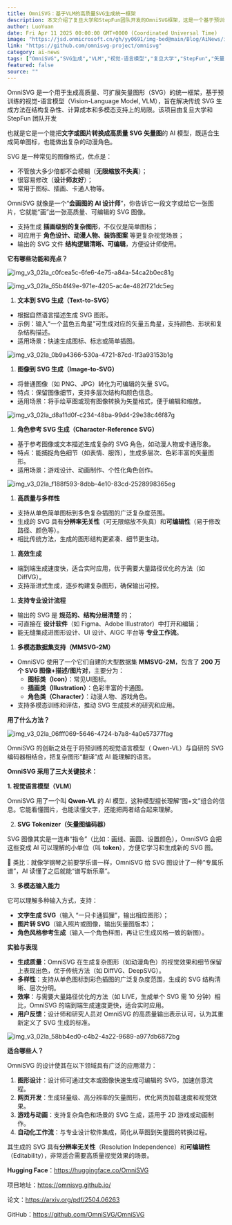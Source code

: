 ```yaml
---
title: OmniSVG：基于VLM的高质量SVG生成统一框架
description: 本文介绍了复旦大学和StepFun团队开发的OmniSVG框架，这是一个基于预训练视觉-语言模型(VLM)的SVG生成工具，支持文本到SVG、图像到SVG和角色参考SVG生成，能解决传统SVG生成方法在结构复杂性、计算成本和多模态支持上的局限。
author: LuoYuan
date: Fri Apr 11 2025 00:00:00 GMT+0000 (Coordinated Universal Time)
image: "https://jsd.onmicrosoft.cn/gh/yy0691/img-bed@main/Blog/AiNews/img_v3_02la_c0fcea5c-6fe6-4e75-a84a-54ca2b0ec81g.jpg"
link: "https://github.com/omnisvg-project/omnisvg"
category: ai-news
tags: ["OmniSVG","SVG生成","VLM","视觉-语言模型","复旦大学","StepFun","矢量图形","文本到SVG","图像到SVG","AI设计工具","MMSVG-2M数据集"]
featured: false
source: ""
---
```


OmniSVG 是一个用于生成高质量、可扩展矢量图形（SVG）的统一框架，基于预训练的视觉-语言模型（Vision-Language Model, VLM），旨在解决传统 SVG 生成方法在结构复杂性、计算成本和多模态支持上的局限。该项目由复旦大学和 StepFun 团队开发

也就是它是一个能把**文字或图片转换成高质量 SVG 矢量图**的 AI 模型，既适合生成简单图标，也能做出复杂的动漫角色。

SVG 是一种常见的图像格式，优点是：

- 不管放大多少倍都不会模糊（**无限缩放不失真**）；
- 很容易修改（**设计师友好**）；
- 常用于图标、插画、卡通人物等。

OmniSVG 就像是一个“**会画图的 AI 设计师**”，你告诉它一段文字或给它一张图片，它就能“画”出一张高质量、可编辑的 SVG 图像。

- 支持生成 **插画级别的复杂图形**，不仅仅是简单图标；
- 可应用于 **角色设计、动漫人物、装饰图案** 等更复杂视觉场景；
- 输出的 SVG 文件 **结构逻辑清晰、可编辑**，方便设计师使用。



**它有哪些功能和亮点？**

![img_v3_02la_c0fcea5c-6fe6-4e75-a84a-54ca2b0ec81g](https://jsd.onmicrosoft.cn/gh/yy0691/img-bed@main/Blog/AiNews/img_v3_02la_c0fcea5c-6fe6-4e75-a84a-54ca2b0ec81g.jpg)

![img_v3_02la_65b4f49e-971e-4205-ac4e-482f721dc5eg](https://jsd.onmicrosoft.cn/gh/yy0691/img-bed@main/Blog/AiNews/img_v3_02la_65b4f49e-971e-4205-ac4e-482f721dc5eg.jpg)

1. **文本到 SVG 生成（Text-to-SVG）**

- 根据自然语言描述生成 SVG 图形。
- 示例：输入“一个蓝色五角星”可生成对应的矢量五角星，支持颜色、形状和复杂结构描述。
- 适用场景：快速生成图标、标志或简单插图。

![img_v3_02la_0b9a4366-530a-4721-87cd-1f3a93153b1g](https://jsd.onmicrosoft.cn/gh/yy0691/img-bed@main/Blog/AiNews/img_v3_02la_0b9a4366-530a-4721-87cd-1f3a93153b1g.jpg)

1. **图像到 SVG 生成（Image-to-SVG）**

- 将普通图像（如 PNG、JPG）转化为可编辑的矢量 SVG。
- 特点：保留图像细节，支持多层次结构和颜色信息。
- 适用场景：将手绘草图或现有图像转换为矢量格式，便于编辑和缩放。

![img_v3_02la_d8a11d0f-c234-48ba-99d4-29e38c46f87g](https://jsd.onmicrosoft.cn/gh/yy0691/img-bed@main/Blog/AiNews/img_v3_02la_d8a11d0f-c234-48ba-99d4-29e38c46f87g.jpg)

1. **角色参考 SVG 生成（Character-Reference SVG）**

- 基于参考图像或文本描述生成复杂的 SVG 角色，如动漫人物或卡通形象。
- 特点：能捕捉角色细节（如表情、服饰），生成多层次、色彩丰富的矢量图形。
- 适用场景：游戏设计、动画制作、个性化角色创作。

![img_v3_02la_f188f593-8dbb-4e10-83cd-2528998365eg](https://jsd.onmicrosoft.cn/gh/yy0691/img-bed@main/Blog/AiNews/img_v3_02la_f188f593-8dbb-4e10-83cd-2528998365eg.jpg)

1. **高质量与多样性**

- 支持从单色简单图标到多色复杂插图的广泛复杂度范围。
- 生成的 SVG 具有**分辨率无关性**（可无限缩放不失真）和**可编辑性**（易于修改路径、颜色等）。
- 相比传统方法，生成的图形结构更紧凑、细节更生动。

1. **高效生成**

- 端到端生成速度快，适合实时应用，优于需要大量路径优化的方法（如 DiffVG）。
- 支持渐进式生成，逐步构建复杂图形，确保输出可控。

1. **支持专业设计流程**

- 输出的 SVG 是 **规范的、结构分层清楚** 的；
- 可直接在 **设计软件**（如 Figma、Adobe Illustrator）中打开和编辑；
- 能无缝集成进图形设计、UI 设计、AIGC 平台等 **专业工作流**。

1. **多模态数据集支持（MMSVG-2M）**

- OmniSVG 使用了一个它们自建的大型数据集 **MMSVG-2M**，包含了 **200 万个 SVG 图像+描述/图片对**，主要分为：
  - **图标类（Icon）**：常见UI图标。
  - **插画类（Illustration）**：色彩丰富的卡通图。
  - **角色类（Character）**：动漫人物、游戏角色。
- 支持多模态训练和评估，推动 SVG 生成技术的研究和应用。

**用了什么方法？**

![img_v3_02la_06fff069-5646-4724-b7a8-4a0e57377fag](https://jsd.onmicrosoft.cn/gh/yy0691/img-bed@main/Blog/AiNews/img_v3_02la_06fff069-5646-4724-b7a8-4a0e57377fag.jpg)

OmniSVG 的创新之处在于将预训练的视觉语言模型（ Qwen-VL）与自研的 SVG 编码器相结合，把复杂图形“翻译”成 AI 能理解的语言。

**OmniSVG 采用了三大关键技术：**

**1. 视觉语言模型（VLM）**

OmniSVG 用了一个叫 **Qwen-VL** 的 AI 模型，这种模型擅长理解“图+文”组合的信息。它能看懂图片，也能读懂文字，还能把两者结合起来理解。

2. **SVG Tokenizer（矢量图编码器）**

SVG 图像其实是一连串“指令”（比如：画线、画圆、设置颜色），OmniSVG 会把这些变成 AI 可以理解的小单位（叫 **token**），方便它学习和生成新的 SVG 图。

📝 类比：就像学钢琴之前要学乐谱一样，OmniSVG 给 SVG 图设计了一种“专属乐谱”，AI 读懂了之后就能“谱写新乐章”。

3. **多模态输入能力**

它可以理解多种输入方式，支持：

- **文字生成 SVG**（输入 “一只卡通狐狸”，输出相应图形）；
- **图片转 SVG**（输入照片或图像，输出矢量图版本）；
- **角色风格参考生成**（输入一个角色样图，再让它生成风格一致的新图）。

**实验与表现**

- **生成质量**：OmniSVG 在生成复杂图形（如动漫角色）的视觉效果和细节保留上表现出色，优于传统方法（如 DiffVG、DeepSVG）。
- **多样性**：支持从单色图标到彩色插图的广泛复杂度范围，生成的 SVG 结构清晰、层次分明。
- **效率**：与需要大量路径优化的方法（如 LIVE，生成单个 SVG 需 10 分钟）相比，OmniSVG 的端到端生成速度更快，适合实时应用。
- **用户反馈**：设计师和研究人员对 OmniSVG 的高质量输出表示认可，认为其重新定义了 SVG 生成的标准。

![img_v3_02la_58bb4ed0-c4b2-4a22-9689-a977db6872bg](https://jsd.onmicrosoft.cn/gh/yy0691/img-bed@main/Blog/AiNews/img_v3_02la_58bb4ed0-c4b2-4a22-9689-a977db6872bg.jpg)

**适合哪些人？**

OmniSVG 的设计使其在以下领域具有广泛的应用潜力：

1. **图形设计**：设计师可通过文本或图像快速生成可编辑的 SVG，加速创意流程。
2. **网页开发**：生成轻量级、高分辨率的矢量图形，优化网页加载速度和视觉效果。
3. **游戏与动画**：支持复杂角色和场景的 SVG 生成，适用于 2D 游戏或动画制作。
4. **自动化工作流**：与专业设计软件集成，简化从草图到矢量图的转换过程。

其生成的 SVG 具有**分辨率无关性**（Resolution Independence）和**可编辑性**（Editability），非常适合需要高质量视觉效果的场景。

**Hugging Face**：https://huggingface.co/OmniSVG 

项目地址：https://omnisvg.github.io/

论文：https://arxiv.org/pdf/2504.06263

GitHub：https://github.com/OmniSVG/OmniSVG